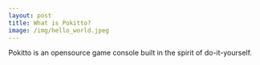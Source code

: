 ```yaml
---
layout: post
title: What is Pokitto?
image: /img/hello_world.jpeg
---
```


Pokitto is an opensource game console built in the spirit of do-it-yourself.

